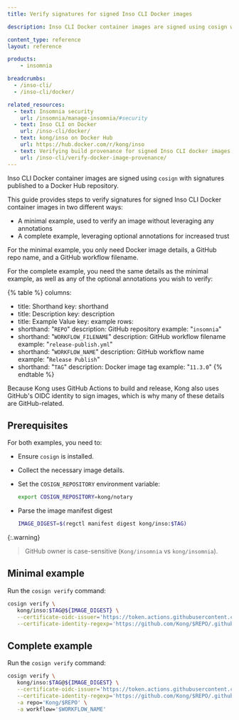 ```yaml
---
title: Verify signatures for signed Inso CLI Docker images

description: Inso CLI Docker container images are signed using cosign with signatures published to a Docker Hub repository.

content_type: reference
layout: reference

products:
    - insomnia

breadcrumbs:
  - /inso-cli/
  - /inso-cli/docker/

related_resources:
  - text: Insomnia security
    url: /insomnia/manage-insomnia/#security
  - text: Inso CLI on Docker
    url: /inso-cli/docker/
  - text: kong/inso on Docker Hub
    url: https://hub.docker.com/r/kong/inso
  - text: Verifying build provenance for signed Inso CLI docker images
    url: /inso-cli/verify-docker-image-provenance/
---
```


Inso CLI Docker container images are signed using `cosign` with signatures published to a Docker Hub repository.

This guide provides steps to verify signatures for signed Inso CLI Docker container images in two different ways:

* A minimal example, used to verify an image without leveraging any annotations
* A complete example, leveraging optional annotations for increased trust

For the minimal example, you only need Docker image details, a GitHub repo name, and a GitHub workflow filename.

For the complete example, you need the same details as the minimal example, as well as any of the optional annotations you wish to verify:

{% table %}
columns:
  - title: Shorthand
    key: shorthand
  - title: Description
    key: description
  - title: Example Value
    key: example
rows:
  - shorthand: "`REPO`"
    description: GitHub repository
    example: "`insomnia`"
  - shorthand: "`WORKFLOW_FILENAME`"
    description: GitHub workflow filename 
    example: "`release-publish.yml`"
  - shorthand: "`WORKFLOW_NAME`"
    description: GitHub workflow name 
    example: "`Release Publish`"
  - shorthand: "`TAG`"
    description: Docker image tag
    example: "`11.3.0`"
{% endtable %}

Because Kong uses GitHub Actions to build and release, Kong also uses GitHub's OIDC identity to sign images, which is why many of these details are GitHub-related.

## Prerequisites

For both examples, you need to:

* Ensure `cosign` is installed.

* Collect the necessary image details.

* Set the `COSIGN_REPOSITORY` environment variable:

   ```sh
   export COSIGN_REPOSITORY=kong/notary
   ```

* Parse the image manifest digest
    ```sh
   IMAGE_DIGEST=$(regctl manifest digest kong/inso:$TAG)
   ```

{:.warning}
> GitHub owner is case-sensitive (`Kong/insomnia` vs `kong/insomnia`).

## Minimal example

Run the `cosign verify` command:

```sh
cosign verify \
   kong/inso:$TAG@${IMAGE_DIGEST} \
   --certificate-oidc-issuer='https://token.actions.githubusercontent.com' \
   --certificate-identity-regexp='https://github.com/Kong/$REPO/.github/workflows/$WORKFLOW_FILENAME'
```

## Complete example

Run the `cosign verify` command:

```sh
cosign verify \
   kong/inso:$TAG@${IMAGE_DIGEST} \
   --certificate-oidc-issuer='https://token.actions.githubusercontent.com' \
   --certificate-identity-regexp='https://github.com/Kong/$REPO/.github/workflows/$WORKFLOW_FILENAME' \
   -a repo='Kong/$REPO' \
   -a workflow='$WORKFLOW_NAME'
```